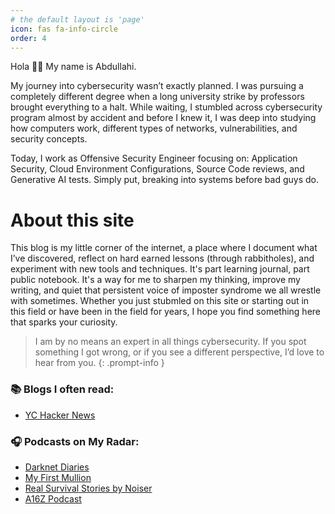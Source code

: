 ```yaml
---
# the default layout is 'page'
icon: fas fa-info-circle
order: 4
---
```


Hola 👋🏼 My name is Abdullahi.

My journey into cybersecurity wasn’t exactly planned. I was pursuing a completely different degree when a long university strike by professors brought everything to a halt. While waiting, I stumbled across cybersecurity program almost by accident and before I knew it, I was deep into studying how computers work, different types of networks, vulnerabilities, and security concepts. 

Today, I work as Offensive Security Engineer focusing on: Application Security, Cloud Environment Configurations, Source Code reviews, and Generative AI tests. Simply put, breaking into systems before bad guys do. 

# About this site

This blog is my little corner of the internet, a place where I document what I’ve discovered, reflect on hard earned lessons (through rabbitholes), and experiment with new tools and techniques. It's part learning journal, part public notebook. It's a way for me to sharpen my thinking, improve my writing, and quiet that persistent voice of imposter syndrome we all wrestle with sometimes.
Whether you just stubmled on this site or starting out in this field or have been in the field for years, I hope you find something here that sparks your curiosity.

> I am by no means an expert in all things cybersecurity. If you spot something I got wrong, or if you see a different perspective, I’d love to hear from you.
{: .prompt-info }

### 📚 Blogs I often read:
- [YC Hacker News](https://news.ycombinator.com/)

### 🎧 Podcasts on My Radar:
- [Darknet Diaries](https://darknetdiaries.com/)
- [My First Mullion](https://mfmpod.com)
- [Real Survival Stories by Noiser](https://noiser.com/real-survival-stories)
- [A16Z Podcast](https://a16z.com/podcasts/)